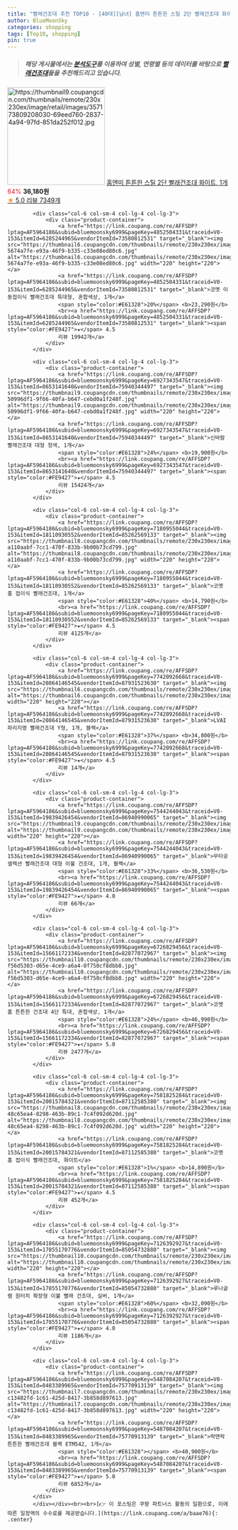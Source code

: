 ```yaml
---
title: "빨래건조대 추천 TOP10 - [40대][남녀] 홈앤미 튼튼한 스틸 2단 빨래건조대 화이트, 1개"
author: BlueMoonSky
categories: shopping
tags: [Top10, shopping]
pin: true
---
```


> ##### 해당 게시물에서는 [**분석도구**](https://itemscout.io/)를 이용하여 **성별**, **연령별** 등의 데이터를 바탕으로 [**빨래건조대**](https://link.coupang.com/a/baae76)들을 추천해드리고 있습니다.
<div class="container"><div class="row">
            <div class="col-6 col-sm-4 col-lg-4 col-lg-3">
                <div class="product-container">
                    <a href="https://link.coupang.com/re/AFFSDP?lptag=AF5964186&subid=bluemoonsky6999&pageKey=312961422&traceid=V0-153&itemId=988919158&vendorItemId=5413339872" target="_blank"><img src="https://thumbnail9.coupangcdn.com/thumbnails/remote/230x230ex/image/retail/images/357173809208030-69eed760-2837-4a94-97fd-851da252f012.jpg" alt="https://thumbnail9.coupangcdn.com/thumbnails/remote/230x230ex/image/retail/images/357173809208030-69eed760-2837-4a94-97fd-851da252f012.jpg" width="220" height="220"></a>
                    <a href="https://link.coupang.com/re/AFFSDP?lptag=AF5964186&subid=bluemoonsky6999&pageKey=312961422&traceid=V0-153&itemId=988919158&vendorItemId=5413339872" target="_blank">홈앤미 튼튼한 스틸 2단 빨래건조대 화이트, 1개</a>
                    <span style="color:#E61328">64%</span> <b>36,180원</b>
                    <br><a href="https://link.coupang.com/re/AFFSDP?lptag=AF5964186&subid=bluemoonsky6999&pageKey=312961422&traceid=V0-153&itemId=988919158&vendorItemId=5413339872" target="_blank"><span style="color:#FE9427">★</span> 5.0
                    리뷰 7349개</a>
                </div>
            </div>
            
            <div class="col-6 col-sm-4 col-lg-4 col-lg-3">
                <div class="product-container">
                    <a href="https://link.coupang.com/re/AFFSDP?lptag=AF5964186&subid=bluemoonsky6999&pageKey=4852504331&traceid=V0-153&itemId=6285244965&vendorItemId=73580812531" target="_blank"><img src="https://thumbnail6.coupangcdn.com/thumbnails/remote/230x230ex/image/retail/images/100727588212479-5674a7fe-e93a-46f9-b335-c33e08ed80c6.jpg" alt="https://thumbnail6.coupangcdn.com/thumbnails/remote/230x230ex/image/retail/images/100727588212479-5674a7fe-e93a-46f9-b335-c33e08ed80c6.jpg" width="220" height="220"></a>
                    <a href="https://link.coupang.com/re/AFFSDP?lptag=AF5964186&subid=bluemoonsky6999&pageKey=4852504331&traceid=V0-153&itemId=6285244965&vendorItemId=73580812531" target="_blank">코멧 이동접이식 빨래건조대 특대형, 혼합색상, 1개</a>
                    <span style="color:#E61328">20%</span> <b>23,290원</b>
                    <br><a href="https://link.coupang.com/re/AFFSDP?lptag=AF5964186&subid=bluemoonsky6999&pageKey=4852504331&traceid=V0-153&itemId=6285244965&vendorItemId=73580812531" target="_blank"><span style="color:#FE9427">★</span> 4.5
                    리뷰 19942개</a>
                </div>
            </div>
            
            <div class="col-6 col-sm-4 col-lg-4 col-lg-3">
                <div class="product-container">
                    <a href="https://link.coupang.com/re/AFFSDP?lptag=AF5964186&subid=bluemoonsky6999&pageKey=6927343547&traceid=V0-153&itemId=8653141640&vendorItemId=75940344497" target="_blank"><img src="https://thumbnail9.coupangcdn.com/thumbnails/remote/230x230ex/image/retail/images/1666318680745587-50996df1-9f66-40fa-b647-cebd0a1f248f.jpg" alt="https://thumbnail9.coupangcdn.com/thumbnails/remote/230x230ex/image/retail/images/1666318680745587-50996df1-9f66-40fa-b647-cebd0a1f248f.jpg" width="220" height="220"></a>
                    <a href="https://link.coupang.com/re/AFFSDP?lptag=AF5964186&subid=bluemoonsky6999&pageKey=6927343547&traceid=V0-153&itemId=8653141640&vendorItemId=75940344497" target="_blank">신바람 빨래건조대 대형 청색, 1개</a>
                    <span style="color:#E61328">24%</span> <b>19,900원</b>
                    <br><a href="https://link.coupang.com/re/AFFSDP?lptag=AF5964186&subid=bluemoonsky6999&pageKey=6927343547&traceid=V0-153&itemId=8653141640&vendorItemId=75940344497" target="_blank"><span style="color:#FE9427">★</span> 4.5
                    리뷰 15424개</a>
                </div>
            </div>
            
            <div class="col-6 col-sm-4 col-lg-4 col-lg-3">
                <div class="product-container">
                    <a href="https://link.coupang.com/re/AFFSDP?lptag=AF5964186&subid=bluemoonsky6999&pageKey=7180955044&traceid=V0-153&itemId=18110930552&vendorItemId=85262569133" target="_blank"><img src="https://thumbnail8.coupangcdn.com/thumbnails/remote/230x230ex/image/retail/images/8760119397442787-a110aabf-7cc1-470f-833b-9b00b73cd799.jpg" alt="https://thumbnail8.coupangcdn.com/thumbnails/remote/230x230ex/image/retail/images/8760119397442787-a110aabf-7cc1-470f-833b-9b00b73cd799.jpg" width="220" height="220"></a>
                    <a href="https://link.coupang.com/re/AFFSDP?lptag=AF5964186&subid=bluemoonsky6999&pageKey=7180955044&traceid=V0-153&itemId=18110930552&vendorItemId=85262569133" target="_blank">코멧 홈 접이식 빨래건조대, 1개</a>
                    <span style="color:#E61328">40%</span> <b>14,790원</b>
                    <br><a href="https://link.coupang.com/re/AFFSDP?lptag=AF5964186&subid=bluemoonsky6999&pageKey=7180955044&traceid=V0-153&itemId=18110930552&vendorItemId=85262569133" target="_blank"><span style="color:#FE9427">★</span> 4.5
                    리뷰 4125개</a>
                </div>
            </div>
            
            <div class="col-6 col-sm-4 col-lg-4 col-lg-3">
                <div class="product-container">
                    <a href="https://link.coupang.com/re/AFFSDP?lptag=AF5964186&subid=bluemoonsky6999&pageKey=7742092668&traceid=V0-153&itemId=20864146545&vendorItemId=87931523630" target="_blank"><img src="https://thumbnail6.coupangcdn.com/thumbnails/remote/230x230ex/image/vendor_inventory/94de/58669c2b984371fea3a90bb53f071772bd7a5741ec9ee3139ab2905be6a3.jpg" alt="https://thumbnail6.coupangcdn.com/thumbnails/remote/230x230ex/image/vendor_inventory/94de/58669c2b984371fea3a90bb53f071772bd7a5741ec9ee3139ab2905be6a3.jpg" width="220" height="220"></a>
                    <a href="https://link.coupang.com/re/AFFSDP?lptag=AF5964186&subid=bluemoonsky6999&pageKey=7742092668&traceid=V0-153&itemId=20864146545&vendorItemId=87931523630" target="_blank">LVAI 파리지앵 빨래건조대 Y형, 1개, 블랙</a>
                    <span style="color:#E61328">37%</span> <b>34,800원</b>
                    <br><a href="https://link.coupang.com/re/AFFSDP?lptag=AF5964186&subid=bluemoonsky6999&pageKey=7742092668&traceid=V0-153&itemId=20864146545&vendorItemId=87931523630" target="_blank"><span style="color:#FE9427">★</span> 4.5
                    리뷰 14개</a>
                </div>
            </div>
            
            <div class="col-6 col-sm-4 col-lg-4 col-lg-3">
                <div class="product-container">
                    <a href="https://link.coupang.com/re/AFFSDP?lptag=AF5964186&subid=bluemoonsky6999&pageKey=7544244043&traceid=V0-153&itemId=19839426454&vendorItemId=86940990065" target="_blank"><img src="https://thumbnail9.coupangcdn.com/thumbnails/remote/230x230ex/image/vendor_inventory/9df4/660682f0973f05c421c5bcb0f46fa59d455b6b092dae706364f8126b8792.jpg" alt="https://thumbnail9.coupangcdn.com/thumbnails/remote/230x230ex/image/vendor_inventory/9df4/660682f0973f05c421c5bcb0f46fa59d455b6b092dae706364f8126b8792.jpg" width="220" height="220"></a>
                    <a href="https://link.coupang.com/re/AFFSDP?lptag=AF5964186&subid=bluemoonsky6999&pageKey=7544244043&traceid=V0-153&itemId=19839426454&vendorItemId=86940990065" target="_blank">무타공셀렉션 빨래건조대 대형 이불 건조대, 1개, 블랙</a>
                    <span style="color:#E61328">33%</span> <b>36,530원</b>
                    <br><a href="https://link.coupang.com/re/AFFSDP?lptag=AF5964186&subid=bluemoonsky6999&pageKey=7544244043&traceid=V0-153&itemId=19839426454&vendorItemId=86940990065" target="_blank"><span style="color:#FE9427">★</span> 4.0
                    리뷰 66개</a>
                </div>
            </div>
            
            <div class="col-6 col-sm-4 col-lg-4 col-lg-3">
                <div class="product-container">
                    <a href="https://link.coupang.com/re/AFFSDP?lptag=AF5964186&subid=bluemoonsky6999&pageKey=6726829456&traceid=V0-153&itemId=15661172334&vendorItemId=82877072967" target="_blank"><img src="https://thumbnail10.coupangcdn.com/thumbnails/remote/230x230ex/image/retail/images/9048043202454917-f56d5303-d65e-4ce9-a6a4-0f750cf8dbb8.jpg" alt="https://thumbnail10.coupangcdn.com/thumbnails/remote/230x230ex/image/retail/images/9048043202454917-f56d5303-d65e-4ce9-a6a4-0f750cf8dbb8.jpg" width="220" height="220"></a>
                    <a href="https://link.coupang.com/re/AFFSDP?lptag=AF5964186&subid=bluemoonsky6999&pageKey=6726829456&traceid=V0-153&itemId=15661172334&vendorItemId=82877072967" target="_blank">코멧 홈 튼튼한 건조대 4단 특대, 혼합색상, 1개</a>
                    <span style="color:#E61328">24%</span> <b>46,990원</b>
                    <br><a href="https://link.coupang.com/re/AFFSDP?lptag=AF5964186&subid=bluemoonsky6999&pageKey=6726829456&traceid=V0-153&itemId=15661172334&vendorItemId=82877072967" target="_blank"><span style="color:#FE9427">★</span> 5.0
                    리뷰 2477개</a>
                </div>
            </div>
            
            <div class="col-6 col-sm-4 col-lg-4 col-lg-3">
                <div class="product-container">
                    <a href="https://link.coupang.com/re/AFFSDP?lptag=AF5964186&subid=bluemoonsky6999&pageKey=7581825284&traceid=V0-153&itemId=20015784321&vendorItemId=87112585380" target="_blank"><img src="https://thumbnail8.coupangcdn.com/thumbnails/remote/230x230ex/image/retail/images/3489526487532774-48c65ea4-8298-463b-89c1-7c4f092d620d.jpg" alt="https://thumbnail8.coupangcdn.com/thumbnails/remote/230x230ex/image/retail/images/3489526487532774-48c65ea4-8298-463b-89c1-7c4f092d620d.jpg" width="220" height="220"></a>
                    <a href="https://link.coupang.com/re/AFFSDP?lptag=AF5964186&subid=bluemoonsky6999&pageKey=7581825284&traceid=V0-153&itemId=20015784321&vendorItemId=87112585380" target="_blank">코멧 홈 접이식 빨래건조대, 화이트</a>
                    <span style="color:#E61328">1%</span> <b>14,890원</b>
                    <br><a href="https://link.coupang.com/re/AFFSDP?lptag=AF5964186&subid=bluemoonsky6999&pageKey=7581825284&traceid=V0-153&itemId=20015784321&vendorItemId=87112585380" target="_blank"><span style="color:#FE9427">★</span> 4.5
                    리뷰 452개</a>
                </div>
            </div>
            
            <div class="col-6 col-sm-4 col-lg-4 col-lg-3">
                <div class="product-container">
                    <a href="https://link.coupang.com/re/AFFSDP?lptag=AF5964186&subid=bluemoonsky6999&pageKey=7126392927&traceid=V0-153&itemId=17855170776&vendorItemId=85054732880" target="_blank"><img src="https://thumbnail10.coupangcdn.com/thumbnails/remote/230x230ex/image/vendor_inventory/1321/07e672d9e77f7c7d2bee67c8f102bd854ba2f223a2982acc9b3a7e36c903.jpg" alt="https://thumbnail10.coupangcdn.com/thumbnails/remote/230x230ex/image/vendor_inventory/1321/07e672d9e77f7c7d2bee67c8f102bd854ba2f223a2982acc9b3a7e36c903.jpg" width="220" height="220"></a>
                    <a href="https://link.coupang.com/re/AFFSDP?lptag=AF5964186&subid=bluemoonsky6999&pageKey=7126392927&traceid=V0-153&itemId=17855170776&vendorItemId=85054732880" target="_blank">루나글램 원터치 확장형 이불 빨래 건조대, 실버, 1개</a>
                    <span style="color:#E61328">60%</span> <b>32,090원</b>
                    <br><a href="https://link.coupang.com/re/AFFSDP?lptag=AF5964186&subid=bluemoonsky6999&pageKey=7126392927&traceid=V0-153&itemId=17855170776&vendorItemId=85054732880" target="_blank"><span style="color:#FE9427">★</span> 4.0
                    리뷰 1186개</a>
                </div>
            </div>
            
            <div class="col-6 col-sm-4 col-lg-4 col-lg-3">
                <div class="product-container">
                    <a href="https://link.coupang.com/re/AFFSDP?lptag=AF5964186&subid=bluemoonsky6999&pageKey=5487084207&traceid=V0-153&itemId=8483389965&vendorItemId=75770913139" target="_blank"><img src="https://thumbnail7.coupangcdn.com/thumbnails/remote/230x230ex/image/retail/images/2970580934619764-c13482fd-1c61-425d-8417-3b858d897613.jpg" alt="https://thumbnail7.coupangcdn.com/thumbnails/remote/230x230ex/image/retail/images/2970580934619764-c13482fd-1c61-425d-8417-3b858d897613.jpg" width="220" height="220"></a>
                    <a href="https://link.coupang.com/re/AFFSDP?lptag=AF5964186&subid=bluemoonsky6999&pageKey=5487084207&traceid=V0-153&itemId=8483389965&vendorItemId=75770913139" target="_blank">락앤락 튼튼한 빨래건조대 블랙 ETM542, 1개</a>
                    <span style="color:#E61328"></span> <b>40,900원</b>
                    <br><a href="https://link.coupang.com/re/AFFSDP?lptag=AF5964186&subid=bluemoonsky6999&pageKey=5487084207&traceid=V0-153&itemId=8483389965&vendorItemId=75770913139" target="_blank"><span style="color:#FE9427">★</span> 5.0
                    리뷰 6852개</a>
                </div>
            </div>
            </div></div><br><br>[👉 이 포스팅은 쿠팡 파트너스 활동의 일환으로, 이에 따른 일정액의 수수료를 제공받습니다.](https://link.coupang.com/a/baae76){: .center}
